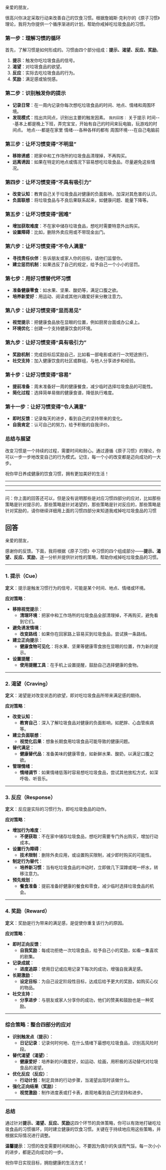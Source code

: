 亲爱的朋友，

很高兴你决定采取行动来改善自己的饮食习惯。根据詹姆斯·克利尔的《原子习惯》理论，我将为你提供一个循序渐进的计划，帮助你戒掉吃垃圾食品的习惯。

### **第一步：理解习惯的循环**

首先，了解习惯是如何形成的。习惯由四个部分组成：**提示、渴望、反应、奖励**。

1. **提示**：触发你吃垃圾食品的信号。
2. **渴望**：对垃圾食品的欲望。
3. **反应**：实际去吃垃圾食品的行为。
4. **奖励**：满足感或愉悦感。

### **第二步：识别触发你的提示**

- **记录日常**：在一周内记录你每次想吃垃圾食品的时间、地点、情绪和周围环境。
- **发现模式**：找出共同点，识别出主要的触发因素。
`我的回答：`
关于提示
时间---基本上都是晚上下班，弄完宝宝，开始有自己的时间来玩电脑，玩游戏的时间点。
地点---都是在家里
情绪---各种各样的都有
周围环境---在自己电脑前

### **第三步：让坏习惯变得“不明显”**

- **移除诱惑**：把家中和工作场所的垃圾食品清理掉，不再购买。
- **远离诱因**：如果在特定的地点或情况下容易想吃垃圾食品，尽量避免这些情况。

### **第四步：让坏习惯变得“不具有吸引力”**

- **改变认知**：教育自己关于垃圾食品对健康的负面影响，加深对其危害的认识。
- **负面联想**：将垃圾食品与不良后果联系起来，如健康问题、能量下降等。

### **第五步：让坏习惯变得“困难”**

- **增加获取难度**：不在家中储存垃圾食品，想吃时需要特意外出购买。
- **设置障碍**：比如，删除外卖应用或不带现金出门。

### **第六步：让坏习惯变得“不令人满意”**

- **寻找责任伙伴**：告诉朋友或家人你的目标，请他们监督你。
- **建立惩罚机制**：如果违反了自己的规定，给予自己一个小小的惩罚。

### **第七步：用好习惯替代坏习惯**

- **准备健康零食**：如水果、坚果、酸奶等，满足口腹之欲。
- **培养新爱好**：用运动、阅读或其他兴趣爱好来分散注意力。

### **第八步：让好习惯变得“显而易见”**

- **视觉提示**：把健康食品放在显眼的位置，例如厨房台面或办公桌上。
- **环境优化**：创建一个支持健康饮食的环境。

### **第九步：让好习惯变得“具有吸引力”**

- **奖励机制**：完成目标后奖励自己，比如看一部电影或进行一次短途旅行。
- **社交支持**：加入健康饮食的社区或群组，与他人分享进步和经验。

### **第十步：让好习惯变得“容易”**

- **提前准备**：周末准备好一周的健康餐食，减少临时选择垃圾食品的可能性。
- **简化过程**：选择简单易做的健康食谱，降低执行难度。

### **第十一步：让好习惯变得“令人满意”**

- **即时反馈**：记录每天的进步，看到自己的坚持带来的变化。
- **自我肯定**：认可自己的努力，给予积极的自我评价。

### **总结与展望**

改变习惯是一个持续的过程，需要时间和耐心。通过遵循《原子习惯》的理论，你可以一步一步地改变自己的行为模式。记住，每一个小的改变都是迈向成功的一大步。

祝你早日养成健康的饮食习惯，拥有更加美好的生活！

***
***
***
问：你上面的回答还可以，但是没有说明那些是对应习惯四部分的应对，比如那些策略是针对提示的，那些策略是针对渴望的，那些策略是针对反应的，那些策略是针对奖励的，请你继续详细用上面的习惯四部分来知道我戒掉吃垃圾食品的习惯

## 回答
亲爱的朋友，

感谢你的反馈。下面，我将根据《原子习惯》中习惯的四个组成部分——**提示、渴望、反应、奖励**，逐一分析并提供针对性的策略，帮助你戒掉吃垃圾食品的习惯。

---

### **1. 提示（Cue）**

**定义**：提示是触发习惯行为的信号，可能是某个时间、地点、情绪或环境。

**应对策略**：

- **移除视觉提示**：
  - **清理环境**：把家中和工作场所的垃圾食品全部清理掉，不再购买，避免看到它们。
- **避免诱发情境**：
  - **改变路线**：如果你在回家路上容易买到垃圾食品，尝试换一条路线。
- **建立正向提示**：
  - **健康食物可见化**：将水果、坚果等健康零食放在显眼的位置，作为新的提示。
- **设置提醒**：
  - **使用提醒工具**：在手机上设置提醒，鼓励自己选择健康的食物。

---

### **2. 渴望（Craving）**

**定义**：渴望是对改变状态的欲望，即对吃垃圾食品所带来满足感的期待。

**应对策略**：

- **改变认知**：
  - **教育自己**：深入了解垃圾食品对健康的负面影响，如肥胖、心血管疾病等。
- **建立负面联想**：
  - **视觉化后果**：想象长期食用垃圾食品可能导致的健康问题。
- **替代满足**：
  - **健康替代品**：准备美味的健康零食，如新鲜水果、酸奶，以满足口腹之欲。
- **管理情绪**：
  - **情绪调节**：如果情绪低落时容易想吃垃圾食品，尝试其他放松方式，如深呼吸、听音乐。

---

### **3. 反应（Response）**

**定义**：反应是实际的习惯行为，即吃垃圾食品的动作。

**应对策略**：

- **增加行为难度**：
  - **不便获取**：不在家中储存垃圾食品，想吃时需要专门外出购买，增加行动成本。
- **设置行为障碍**：
  - **技术限制**：删除外卖应用，或设置购买限制，减少即时购买的可能性。
- **制定行为替代**：
  - **培养新习惯**：当有吃垃圾食品的冲动时，立即做几下深蹲或喝一杯水，转移注意力。
- **预先规划**：
  - **餐食准备**：提前准备好健康的餐食和零食，减少临时选择垃圾食品的机会。

---

### **4. 奖励（Reward）**

**定义**：奖励是行为带来的满足感，是促使你重复该行为的原因。

**应对策略**：

- **即时正向反馈**：
  - **自我奖励**：每成功拒绝一次垃圾食品，给予自己小的奖励，如看一集喜欢的剧集。
- **记录成就**：
  - **进度追踪**：使用日记或应用记录下每次的成功，增强自我满足感。
- **长期激励**：
  - **设定目标**：为自己设定阶段性目标，达成后给予更大的奖励，如购买心仪的物品。
- **社交支持**：
  - **分享进步**：与朋友或家人分享你的成功，他们的赞美和鼓励也是一种奖励。

---

### **综合策略：整合四部分的应对**

- **识别触发点（提示）**：
  - **日记记录**：记录何时何地、在什么情绪下最想吃垃圾食品，识别高风险时段。
- **替代渴望（渴望）**：
  - **健康爱好**：培养新的兴趣爱好，如运动、绘画，用积极的活动替代对垃圾食品的渴望。
- **优化反应（反应）**：
  - **行动计划**：制定具体的行动步骤，当渴望出现时该做什么。
- **强化正向结果（奖励）**：
  - **视觉激励**：制作进度表或打卡表，直观地看到自己的坚持和进步。

---

### **总结**

通过针对**提示、渴望、反应、奖励**这四个环节的具体策略，你可以有效地打破吃垃圾食品的习惯循环，同时建立健康的饮食习惯。关键在于持续地应用这些策略，并根据实际情况进行调整。

**温馨提示**：习惯的改变需要时间和耐心，不要因为偶尔的失误而气馁。每一次小小的进步，都是迈向成功的一步。

祝你早日实现目标，拥抱健康的生活方式！